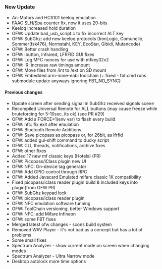 ### New Update
* An-Motors and HCS101 keeloq emulation
* FAAC SLH/Spa counter fix, now it uses 20-bits
* Keeloq increased hold duration
* OFW: Update bad_usb_script.c to fix incorrect ALT key 
* OFW: SubGhz: add new keeloq protocols (IronLogic, Comunello, Sommer(fsk476), Normstahl, KEY, EcoStar, Gibidi, Mutancode)
* OFW: Better crash handling
* OFW: ibutton, Infrared, LFRFID GUI fixes
* OFW: Log MFC nonces for use with mfkey32v2 
* OFW: IR: increase raw timings amount
* OFW: Move files from /int to /ext on SD mount
* OFW: Embedded arm-none-eabi toolchain (+ fixed - fbt.cmd runs submodule update anyways ignoring FBT_NO_SYNC)
#### Previous changes
* Update screen after sending signal in SubGhz received signals scene
* Recompiled Universal Remote for ALL buttons (may cause freeze while bruteforcing for 5-10sec, its ok) (see PR #29)
* OFW: Add a FORCE=1(env var) to flash every build
* OFW: nfc: fix exit after emulation
* OFW: Bluetooth Remote Additions
* OFW: Save picopass as picopass or, for 26bit, as lfrfid 
* OFW: added gui-shift command to ducky script 
* OFW: CLI, threads, notifications, archive fixes
* OFW: other fixes
* Added 17 new mf classic keys (Hotels) (PR)
* OFW: Picopass/iClass plugin new UI
* OFW: NFC: On-device tag generator
* OFW: Add GPIO control through RPC
* OFW: Added Javacard Emulated mifare classic 1K compatibility
* Fixed picopass/iclass reader plugin build & included keys into plugin(from OFW PR)
* OFW: SubGhz keypad lock
* OFW: picopass/iclass reader plugin
* OFW: NFC emulation software tunning
* OFW: ToolChain versioning, better Windows support
* OFW: NFC: add Mifare Infineon
* OFW: some FBT fixes
* Merged latest ofw changes - scons build system
* Removed WAV Player - it's not bad as a concept but has a lot of problems
* Some small fixes
* Spectrum Analyzer - show current mode on screen when changing modes
* Spectrum Analyzer - Ultra Narrow mode
* Desktop autolock more time options
